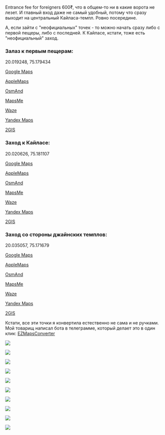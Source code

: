 [category]: <> (Travel, India)
[date]: <> (2020/01/31)
[title]: <> (Ellora Caves)

Entrance fee for foreigners 600₹, что в общем-то ни в какие ворота не лезет. И главный вход даже не самый удобный, потому что сразу выходит на центральный Кайласа-темпл. Ровно посередине. 

А, если зайти с "неофициальных" точек - то можно начать сразу либо с первой пещеры, либо с последней. К Кайласе, кстати, тоже есть "неофициальный" заход.

### Залаз к первым пещерам:

20.019248, 75.179434

[Google Maps](https://www.google.com/maps?q=20.0192500,75.1794300) 

[AppleMaps](https://maps.apple.com/place?ll=20.0192500%2C75.1794300) 

[OsmAnd](https://osmand.net/map?pin=20.0192500,75.1794300#15) 

[MapsMe](http://ge0.me/0x7E_kfXXS/Вход_свободный_1) 

[Waze](https://waze.com/ul/ll=20.0192500%2C75.1794300&navigate=yes) 

[Yandex Maps](https://yandex.com/maps?whatshere%5Bpoint%5D=75.1794300%2C20.0192500) 

[2GIS](https://2gis.ru/geo/75.1794300,20.0192500) 

### Заход к Кайласе:

20.020626, 75.181107

[Google Maps](https://www.google.com/maps?q=20.0206300,75.1811100) 

[AppleMaps](https://maps.apple.com/place?ll=20.0206300%2C75.1811100) 

[OsmAnd](https://osmand.net/map?pin=20.0206300,75.1811100#15) 

[MapsMe](http://ge0.me/wx7E_ljDTw/Вход_свободный_2) 

[Waze](https://waze.com/ul/ll=20.0206300%2C75.1811100&navigate=yes) 

[Yandex Maps](https://yandex.com/maps?whatshere%5Bpoint%5D=75.1811100%2C20.0206300) 

[2GIS](https://2gis.ru/geo/75.1811100,20.0206300) 

### Заход со стороны джайнских темплов:

20.035057, 75.171679

[Google Maps](https://www.google.com/maps?q=20.0350600,75.1716800) 

[AppleMaps](https://maps.apple.com/place?ll=20.0350600%2C75.1716800) 

[OsmAnd](https://osmand.net/map?pin=20.0350600,75.1716800#15) 

[MapsMe](http://ge0.me/8x7E_uMGcj/Поворот_на_вход_3) 

[Waze](https://waze.com/ul/ll=20.0350600%2C75.1716800&navigate=yes) 

[Yandex Maps](https://yandex.com/maps?whatshere%5Bpoint%5D=75.1716800%2C20.0350600) 

[2GIS](https://2gis.ru/geo/75.1716800,20.0350600) 

Кстати, все эти точки я конвертила естественно не сама и не ручками. Мой товарищ написал бота в телеграмме, который делает это в один клик: [EZMapsConverter](https://t.me/ezmapsconverterbot)

![](https://bafybeibwao6wwjhffbxojvsb2etchbydbhtn3zyoyouxujpp5k7rsn47be.ipfs.flk-ipfs.xyz/1.jpeg)

![](https://bafybeibwao6wwjhffbxojvsb2etchbydbhtn3zyoyouxujpp5k7rsn47be.ipfs.flk-ipfs.xyz/2.jpeg)

![](https://bafybeibwao6wwjhffbxojvsb2etchbydbhtn3zyoyouxujpp5k7rsn47be.ipfs.flk-ipfs.xyz/3.jpeg)

![](https://bafybeibwao6wwjhffbxojvsb2etchbydbhtn3zyoyouxujpp5k7rsn47be.ipfs.flk-ipfs.xyz/4.jpeg)

![](https://bafybeibwao6wwjhffbxojvsb2etchbydbhtn3zyoyouxujpp5k7rsn47be.ipfs.flk-ipfs.xyz/5.jpeg)

![](https://bafybeibwao6wwjhffbxojvsb2etchbydbhtn3zyoyouxujpp5k7rsn47be.ipfs.flk-ipfs.xyz/6.jpeg)

![](https://bafybeibwao6wwjhffbxojvsb2etchbydbhtn3zyoyouxujpp5k7rsn47be.ipfs.flk-ipfs.xyz/7.jpeg)

![](https://bafybeibwao6wwjhffbxojvsb2etchbydbhtn3zyoyouxujpp5k7rsn47be.ipfs.flk-ipfs.xyz/8.jpeg)

![](https://bafybeibwao6wwjhffbxojvsb2etchbydbhtn3zyoyouxujpp5k7rsn47be.ipfs.flk-ipfs.xyz/9.jpeg)

![](https://bafybeibwao6wwjhffbxojvsb2etchbydbhtn3zyoyouxujpp5k7rsn47be.ipfs.flk-ipfs.xyz/10.jpeg)

